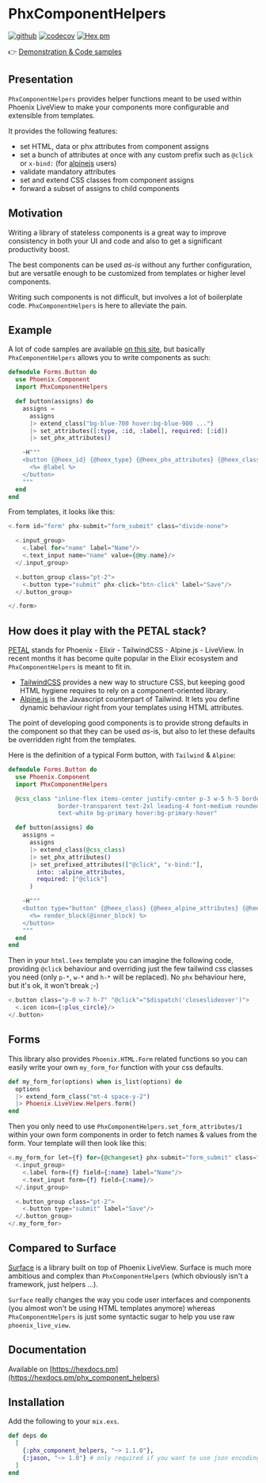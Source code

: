 # PhxComponentHelpers

[![github](https://github.com/cblavier/phx_component_helpers/actions/workflows/elixir.yml/badge.svg)](https://github.com/cblavier/phx_component_helpers/actions/workflows/elixir.yml)
[![codecov](https://codecov.io/gh/cblavier/phx_component_helpers/branch/main/graph/badge.svg)](https://codecov.io/gh/cblavier/phx_component_helpers)
[![Hex pm](http://img.shields.io/hexpm/v/phx_component_helpers.svg?style=flat)](https://hex.pm/packages/phx_component_helpers)

👉 [Demonstration & Code samples](https://phx-component-helpers-demo.onrender.com)

## Presentation

`PhxComponentHelpers` provides helper functions meant to be used within Phoenix LiveView to make your components more configurable and extensible from templates.

It provides the following features:

- set HTML, data or phx attributes from component assigns
- set a bunch of attributes at once with any custom prefix such as `@click` or `x-bind:` (for [alpinejs](https://github.com/alpinejs/alpine) users)
- validate mandatory attributes
- set and extend CSS classes from component assigns
- forward a subset of assigns to child components

## Motivation

Writing a library of stateless components is a great way to improve consistency in both your UI and code and also to get a significant productivity boost.

The best components can be used _as-is_ without any further configuration, but are versatile enough to be customized from templates or higher level components.

Writing such components is not difficult, but involves a lot of boilerplate code. `PhxComponentHelpers` is here to alleviate the pain.

## Example

A lot of code samples are available [on this site](https://phx-component-helpers-demo.onrender.com), but basically `PhxComponentHelpers` allows you to write components as such:

```elixir
defmodule Forms.Button do
  use Phoenix.Component
  import PhxComponentHelpers

  def button(assigns) do
    assigns =
      assigns
      |> extend_class("bg-blue-700 hover:bg-blue-900 ...")
      |> set_attributes([:type, :id, :label], required: [:id])
      |> set_phx_attributes()

    ~H"""
    <button {@heex_id} {@heex_type} {@heex_phx_attributes} {@heex_class}>
      <%= @label %>
    </button>
    """
  end
end
```

From templates, it looks like this:

```heex
<.form id="form" phx-submit="form_submit" class="divide-none">

  <.input_group>
    <.label for="name" label="Name"/>
    <.text_input name="name" value={@my.name}/>
  </.input_group>

  <.button_group class="pt-2">
    <.button type="submit" phx-click="btn-click" label="Save"/>
  </.button_group>

</.form>
```

## How does it play with the PETAL stack?

[PETAL](https://thinkingelixir.com/petal-stack-in-elixir/) stands for Phoenix - Elixir - TailwindCSS - Alpine.js - LiveView. In recent months it has become quite popular in the Elixir ecosystem and `PhxComponentHelpers` is meant to fit in.

- [TailwindCSS](https://tailwindcss.com) provides a new way to structure CSS, but keeping good HTML hygiene requires to rely on a component-oriented library.
- [Alpine.js](https://github.com/alpinejs/alpine) is the Javascript counterpart of Tailwind. It lets you define dynamic behaviour right from your templates using HTML attributes.

The point of developing good components is to provide strong defaults in the component so that they can be used _as_-is, but also to let these defaults be overridden right from the templates.

Here is the definition of a typical Form button, with `Tailwind` & `Alpine`:

```elixir
defmodule Forms.Button do
  use Phoenix.Component
  import PhxComponentHelpers

  @css_class "inline-flex items-center justify-center p-3 w-5 h-5 border \
              border-transparent text-2xl leading-4 font-medium rounded-md \
              text-white bg-primary hover:bg-primary-hover"

  def button(assigns) do
    assigns =
      assigns
      |> extend_class(@css_class)
      |> set_phx_attributes()
      |> set_prefixed_attributes(["@click", "x-bind:"],
        into: :alpine_attributes,
        required: ["@click"]
      )

    ~H"""
    <button type="button" {@heex_class} {@heex_alpine_attributes} {@heex_phx_attributes}>
      <%= render_block(@inner_block) %>
    </button>
    """
  end
end
```

Then in your `html.leex` template you can imagine the following code, providing `@click` behaviour and overriding just the few tailwind css classes you need (only `p-*`, `w-*` and `h-*` will be replaced). No `phx` behaviour here, but it's ok, it won't break ;-)

```elixir
<.button class="p-0 w-7 h-7" "@click"="$dispatch('closeslideover')">
  <.icon icon={:plus_circle}/>
</.button>
```

## Forms

This library also provides `Phoenix.HTML.Form` related functions so you can easily write your own `my_form_for` function with your css defaults.

```elixir
def my_form_for(options) when is_list(options) do
  options
  |> extend_form_class("mt-4 space-y-2")
  |> Phoenix.LiveView.Helpers.form()
end
```

Then you only need to use `PhxComponentHelpers.set_form_attributes/1` within your own form components in order to fetch names & values from the form. Your template will then look like this:

```heex
<.my_form_for let={f} for={@changeset} phx-submit="form_submit" class="divide-none">
  <.input_group>
    <.label form={f} field={:name} label="Name"/>
    <.text_input form={f} field={:name}/>
  </.input_group>

  <.button_group class="pt-2">
    <.button type="submit" label="Save"/>
  </.button_group>
</.my_form_for>
```

## Compared to Surface

[Surface](https://github.com/surface-ui/surface) is a library built on top of Phoenix LiveView. Surface is much more ambitious and complex than `PhxComponentHelpers` (which obviously isn't a framework, just helpers ...).

`Surface` really changes the way you code user interfaces and components (you almost won't be using HTML templates anymore) whereas `PhxComponentHelpers` is just some syntactic sugar to help you use raw `phoenix_live_view`.

## Documentation

Available on [https://hexdocs.pm](https://hexdocs.pm/phx_component_helpers)

## Installation

Add the following to your `mix.exs`.

```elixir
def deps do
  [
    {:phx_component_helpers, "~> 1.1.0"},
    {:jason, "~> 1.0"} # only required if you want to use json encoding options
  ]
end
```
